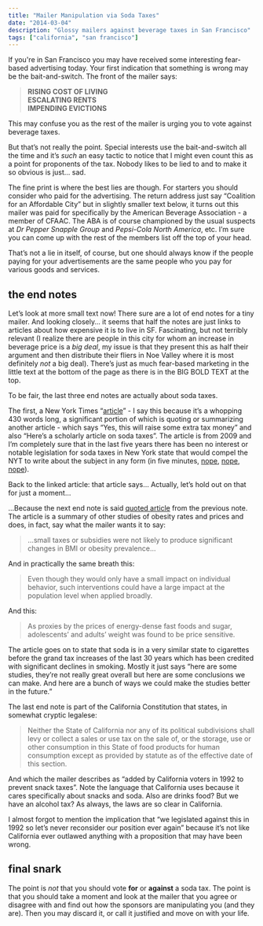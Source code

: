 ```yaml
---
title: "Mailer Manipulation via Soda Taxes"
date: "2014-03-04"
description: "Glossy mailers against beverage taxes in San Francisco"
tags: ["california", "san francisco"]
---
```

If you're in San Francisco you may have received some interesting fear-based advertising today. Your first indication that something is wrong may be the bait-and-switch. The front of the mailer says:

> **RISING COST OF LIVING**<br/>**ESCALATING RENTS**<br/>**IMPENDING EVICTIONS**

This may confuse you as the rest of the mailer is urging you to vote against beverage taxes.

But that’s not really the point. Special interests use the bait-and-switch all the time and it’s *such* an easy tactic to notice that I might even count this as a point for proponents of the tax. Nobody likes to be lied to and to make it so obvious is just… sad.

The fine print is where the best lies are though. For starters you should consider who paid for the advertising. The return address just say “Coalition for an Affordable City” but in slightly smaller text below, it turns out this mailer was paid for specifically by the American Beverage Association - a member of CFAAC. The ABA is of course championed by the usual suspects at *Dr Pepper Snapple Group* and *Pepsi-Cola North America*, etc. I’m sure you can come up with the rest of the members list off the top of your head.

That’s not a lie in itself, of course, but one should always know if the people paying for your advertisements are the same people who you pay for various goods and services.

## the end notes

Let’s look at more small text now! There sure are a lot of end notes for a tiny mailer. And looking closely… it seems that half the notes are just links to articles about how expensive it is to live in SF. Fascinating, but not terribly relevant (I realize there are people in this city for whom an increase in beverage price is a *big deal*, my issue is that they present this as half their argument and then distribute their fliers in Noe Valley where it is most definitely *not* a big deal). There’s just as much fear-based marketing in the little text at the bottom of the page as there is in the BIG BOLD TEXT at the top.

To be fair, the last three end notes are actually about soda taxes.

The first, a New York Times “[article](http://economix.blogs.nytimes.com/2009/07/30/do-fat-taxes-work/)” - I say this because it’s a whopping 430 words long, a significant portion of which is quoting or summarizing another article - which says “Yes, this will raise some extra tax money” and also “Here’s a scholarly article on soda taxes”. The article is from 2009 and I’m completely sure that in the last five years there has been no interest or notable legislation for soda taxes in New York state that would compel the NYT to write about the subject in any form (in five minutes, [nope](http://www.nytimes.com/2010/07/03/nyregion/03sodatax.html), [nope](http://www.nytimes.com/2013/10/16/world/americas/mexico-takes-a-bloomberg-like-swing-at-obesity.html), [nope](http://www.nytimes.com/2014/01/17/nyregion/de-blasio-names-ex-bloomberg-official-as-health-chief-but-vows-new-approach.html)).

Back to the linked article: that article says… Actually, let’s hold out on that for just a moment...

…Because the next end note is said [quoted article](http://www.atg.state.vt.us/assets/files/Powell%20et%20al%20-%20Food%20Prices%20and%20Obesity-Evidence%20and%20Policy%20Implications%20for%20Taxes%20and%20Subsidies%20-%20Milbank%202009.pdf) from the previous note. The article is a summary of other studies of obesity rates and prices and does, in fact, say what the mailer wants it to say:

> …small taxes or subsidies were not likely to produce significant changes in BMI or obesity prevalence…

And in practically the same breath this:

> Even though they would only have a small impact on individual behavior, such interventions could have a large impact at the population level when applied broadly.

And this:

> As proxies by the prices of energy-dense fast foods and sugar, adolescents’ and adults’ weight was found to be price sensitive.

The article goes on to state that soda is in a very similar state to cigarettes before the grand tax increases of the last 30 years which has been credited with significant declines in smoking. Mostly it just says “here are some studies, they’re not really great overall but here are some conclusions we can make. And here are a bunch of ways we could make the studies better in the future.”

The last end note is part of the California Constitution that states, in somewhat cryptic legalese:

> Neither the State of California nor any of its political subdivisions shall levy or collect a sales or use tax on the sale of, or the storage, use or other consumption in this State of food products for human consumption except as provided by statute as of the effective date of this section.

And which the mailer describes as “added by California voters in 1992 to prevent snack taxes”. Note the language that California uses because it cares specifically about snacks and soda. Also are drinks food? But we have an alcohol tax? As always, the laws are so clear in California.

I almost forgot to mention the implication that “we legislated against this in 1992 so let’s never reconsider our position ever again” because it’s not like California ever outlawed anything with a proposition that may have been wrong.

## final snark

The point is *not* that you should vote **for** or **against** a soda tax. The point is that you should take a moment and look at the mailer that you agree or disagree with and find out how the sponsors are manipulating you (and they are). Then you may discard it, or call it justified and move on with your life.
